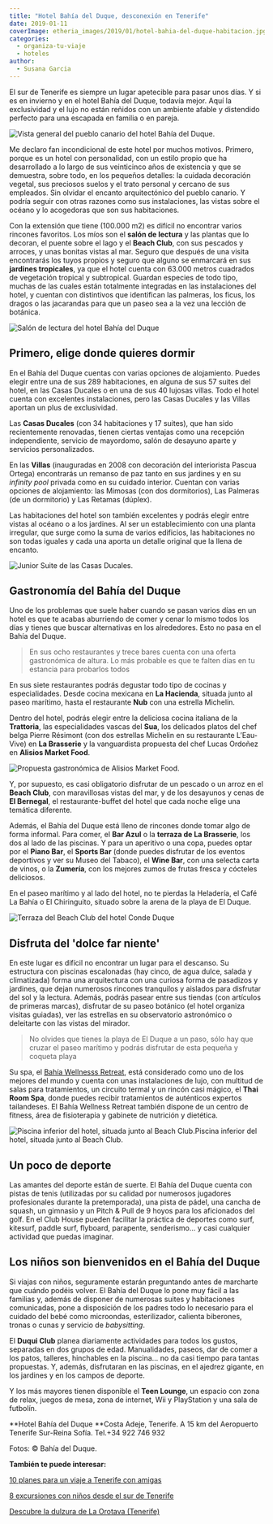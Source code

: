 ```yaml
---
title: "Hotel Bahía del Duque, desconexión en Tenerife"
date: 2019-01-11
coverImage: etheria_images/2019/01/hotel-bahia-del-duque-habitacion.jpg
categories: 
  - organiza-tu-viaje
  - hoteles
author: 
  - Susana Garcia
---
```


El sur de Tenerife es siempre un lugar apetecible para pasar unos días. Y si es en 
invierno y en el hotel Bahía del Duque, todavía mejor. Aquí la exclusividad y el lujo no 
están reñidos con un ambiente afable y distendido perfecto para una escapada en familia 
o en pareja. 

![Vista general del pueblo canario del hotel Bahía del Duque.](etheria_images/2019/01/Hotel-Bahia-del-Duque-general-1024x564.jpg "Vista general del pueblo canario del hotel Bahía del Duque.")

Me declaro fan incondicional de este hotel por muchos motivos. Primero, porque es un 
hotel con personalidad, con un estilo propio que ha desarrollado a lo largo de sus 
veinticinco años de existencia y que se demuestra, sobre todo, en los pequeños detalles: 
la cuidada decoración vegetal, sus preciosos suelos y el trato personal y cercano de sus 
empleados. Sin olvidar el encanto arquitectónico del pueblo canario. Y podría seguir con 
otras razones como sus instalaciones, las vistas sobre el océano y lo acogedoras que son 
sus habitaciones. 

Con la extensión que tiene (100.000 m2) es difícil no encontrar varios rincones 
favoritos. Los míos son el **salón de lectura** y las plantas que lo decoran, el puente 
sobre el lago y el **Beach Club**, con sus pescados y arroces, y unas bonitas vistas al 
mar. Seguro que después de una visita encontrarás los tuyos propios y seguro que alguno 
se enmarcará en sus **jardines tropicales**, ya que el hotel cuenta con 63.000 metros 
cuadrados de vegetación tropical y subtropical. Guardan especies de todo tipo, muchas de 
las cuales están totalmente integradas en las instalaciones del hotel, y cuentan con 
distintivos que identifican las palmeras, los ficus, los dragos o las jacarandas para 
que un paseo sea a la vez una lección de botánica. 

![Salón de lectura del hotel Bahía del Duque](etheria_images/2019/01/hotel-bahia-del-duque-sala-lectura-1024x683.jpg "Salón de lectura.")

## Primero, elige donde quieres dormir

En el Bahía del Duque cuentas con varias opciones de alojamiento. Puedes elegir entre 
una de sus 289 habitaciones, en alguna de sus 57 suites del hotel, en las Casas Ducales 
o en una de sus 40 lujosas villas. Todo el hotel cuenta con excelentes instalaciones, 
pero las Casas Ducales y las Villas aportan un plus de exclusividad. 

Las **Casas Ducales** (con 34 habitaciones y 17 suites), que han sido recientemente 
renovadas, tienen ciertas ventajas como una recepción independiente, servicio de 
mayordomo, salón de desayuno aparte y servicios personalizados. 

En las **Villas** (inauguradas en 2008 con decoración del interiorista Pascua Ortega) 
encontrarás un remanso de paz tanto en sus jardines y en su _infinity pool_ privada como 
en su cuidado interior. Cuentan con varias opciones de alojamiento: las Mimosas (con dos 
dormitorios), Las Palmeras (de un dormitorio) y Las Retamas (dúplex). 

Las habitaciones del hotel son también excelentes y podrás elegir entre vistas al océano 
o a los jardines. Al ser un establecimiento con una planta irregular, que surge como la 
suma de varios edificios, las habitaciones no son todas iguales y cada una aporta un 
detalle original que la llena de encanto. 

![Junior Suite de las Casas Ducales.](etheria_images/2019/01/hotel-bahia-del-duque-casas-ducales-1024x684.jpg "Junior Suite de las Casas Ducales.")

## Gastronomía del Bahía del Duque

Uno de los problemas que suele haber cuando se pasan varios días en un hotel es que te 
acabas aburriendo de comer y cenar lo mismo todos los días y tienes que buscar 
alternativas en los alrededores. Esto no pasa en el Bahía del Duque. 

> En sus ocho restaurantes y trece bares cuenta con una oferta gastronómica de altura. Lo 
> más probable es que te falten días en tu estancia para probarlos todos 

En sus siete restaurantes podrás degustar todo tipo de cocinas y especialidades. Desde 
cocina mexicana en **La Hacienda**, situada junto al paseo marítimo, hasta el 
restaurante **Nub** con una estrella Michelin. 

Dentro del hotel, podrás elegir entre la deliciosa cocina italiana de la **Trattoria**, 
las especialidades vascas del **Sua**, los delicados platos del chef belga Pierre 
Résimont (con dos estrellas Michelin en su restaurante L’Eau-Vive) en **La Brasserie** y 
la vanguardista propuesta del chef Lucas Ordoñez en **Alisios Market Food**. 

![Propuesta gastronómica de Alisios Market Food.](etheria_images/2019/01/hotel-bahia-del-duque-alisios-1024x684.jpg "Propuesta gastronómica de Alisios Market Food.")

Y, por supuesto, es casi obligatorio disfrutar de un pescado o un arroz en el **Beach 
Club**, con maravillosas vistas del mar, y de los desayunos y cenas de **El Bernegal**, 
el restaurante-buffet del hotel que cada noche elige una temática diferente. 

Además, el Bahía del Duque está lleno de rincones donde tomar algo de forma informal. 
Para comer, el **Bar Azul** o la **terraza de La Brasserie**, los dos al lado de las 
piscinas. Y para un aperitivo o una copa, puedes optar por el **Piano Bar**, el **Sports 
Bar** (donde puedes disfrutar de los eventos deportivos y ver su Museo del Tabaco), el 
**Wine Bar**, con una selecta carta de vinos, o la **Zumería**, con los mejores zumos de 
frutas fresca y cócteles deliciosos. 

En el paseo marítimo y al lado del hotel, no te pierdas la Heladería, el Café La Bahía o 
El Chiringuito, situado sobre la arena de la playa de El Duque. 

![Terraza del Beach Club del hotel Conde Duque](etheria_images/2019/01/hotel-bahia-del-duque-beach-club-1024x687.jpg "Terraza del Beach Club.")

## Disfruta del 'dolce far niente'

En este lugar es difícil no encontrar un lugar para el descanso. Su estructura con 
piscinas escalonadas (hay cinco, de agua dulce, salada y climatizada) forma una 
arquitectura con una curiosa forma de pasadizos y jardines, que dejan numerosos rincones 
tranquilos y aislados para disfrutar del sol y la lectura. Además, podrás pasear entre 
sus tiendas (con artículos de primeras marcas), disfrutar de su paseo botánico (el hotel 
organiza visitas guiadas), ver las estrellas en su observatorio astronómico o deleitarte 
con las vistas del mirador. 

> No olvides que tienes la playa de El Duque a un paso, sólo hay que cruzar el paseo 
> marítimo y podrás disfrutar de esta pequeña y coqueta playa 

Su spa, el [Bahía Wellnesss 
Retreat](https://etheriamagazine.com/2018/06/12/bahia-wellness-retreat-del-hotel-bahia-del-duque/), 
está considerado como uno de los mejores del mundo y cuenta con unas instalaciones de 
lujo, con multitud de salas para tratamientos, un circuito termal y un rincón casi 
mágico, el **Thai Room Spa**, donde puedes recibir tratamientos de auténticos expertos 
tailandeses. El Bahía Wellness Retreat también dispone de un centro de fitness, área de 
fisioterapia y gabinete de nutrición y dietética. 

![Piscina inferior del hotel, situada junto al Beach 
Club.](etheria_images/2019/01/hotel-bahia-del-duque-piscina-1024x683.jpg)Piscina 
inferior del hotel, situada junto al Beach Club. 

## Un poco de deporte

Las amantes del deporte están de suerte. El Bahía del Duque cuenta con pistas de tenis 
(utilizadas por su calidad por numerosos jugadores profesionales durante la 
pretemporada), una pista de pádel, una cancha de squash, un gimnasio y un Pitch & Pull 
de 9 hoyos para los aficionados del golf. En el Club House pueden facilitar la práctica 
de deportes como surf, kitesurf, paddle surf, flyboard, parapente, senderismo… y casi 
cualquier actividad que puedas imaginar. 

## Los niños son bienvenidos en el Bahía del Duque

Si viajas con niños, seguramente estarán preguntando antes de marcharte que cuándo 
podéis volver. El Bahía del Duque lo pone muy fácil a las familias y, además de disponer 
de numerosas suites y habitaciones comunicadas, pone a disposición de los padres todo lo 
necesario para el cuidado del bebé como microondas, esterilizador, calienta biberones, 
tronas o cunas y servicio de _babysitting_. 

El **Duqui Club** planea diariamente actividades para todos los gustos, separadas en dos 
grupos de edad. Manualidades, paseos, dar de comer a los patos, talleres, hinchables en 
la piscina… no da casi tiempo para tantas propuestas. Y, además, disfrutaran en las 
piscinas, en el ajedrez gigante, en los jardines y en los campos de deporte. 

Y los más mayores tienen disponible el **Teen Lounge**, un espacio con zona de relax, 
juegos de mesa, zona de internet, Wii y PlayStation y una sala de futbolín. 

**Hotel Bahía del Duque **Costa Adeje, Tenerife. A 15 km del Aeropuerto Tenerife 
Sur-Reina Sofía. Tel.+34 922 746 932 

Fotos: © Bahía del Duque. 

**También te puede interesar:** 

[10 planes para un viaje a Tenerife con 
amigas](https://etheriamagazine.com/2021/05/17/viaje-a-tenerife-con-amigas-que-hacer-excursiones/) 

[8 excursiones con niños desde el sur de 
Tenerife](https://etheriamagazine.com/2020/03/06/excursiones-en-familia-desde-el-sur-de-tenerife-con-ninos/) 

[Descubre la dulzura de La Orotava 
(Tenerife)](https://etheriamagazine.com/2020/06/20/viajes-por-espana-que-ver-y-hacer-en-2-dias-en-la-orotava/)
